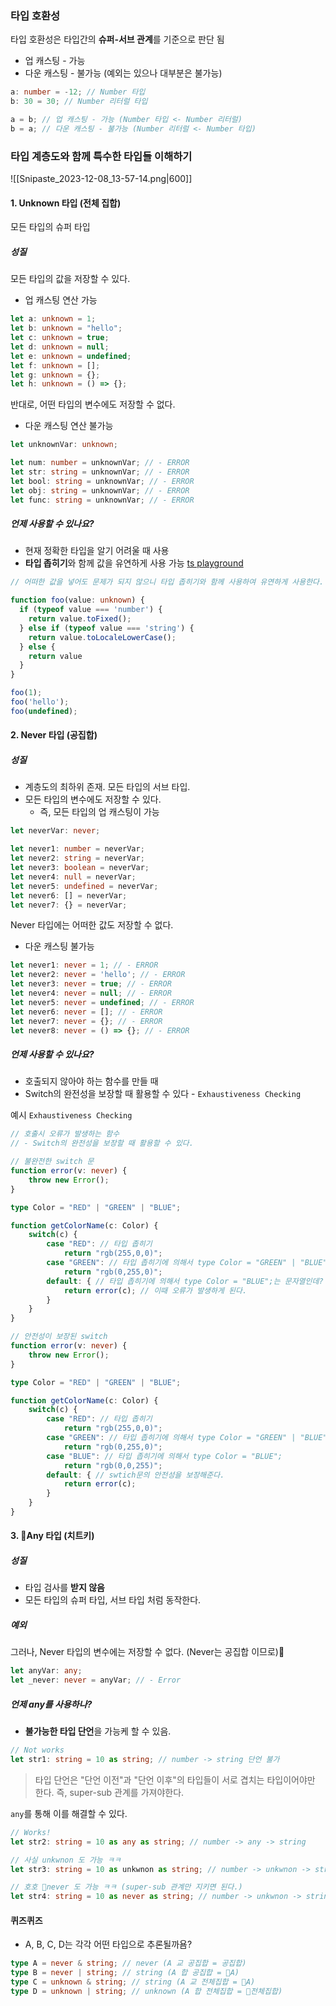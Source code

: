 ### 타입 호환성
타입 호환성은 타입간의 **슈퍼-서브 관계**를 기준으로 판단 됨

* 업 캐스팅 - 가능
* 다운 캐스팅 - 불가능 (예외는 있으나 대부분은 불가능)

```ts
a: number = -12; // Number 타입
b: 30 = 30; // Number 리터럴 타입

a = b; // 업 캐스팅 - 가능 (Number 타입 <- Number 리터럴)
b = a; // 다운 캐스팅 - 불가능 (Number 리터럴 <- Number 타입)
```

### 타입 계층도와 함께 특수한 타입들 이해하기
![[Snipaste_2023-12-08_13-57-14.png|600]]

#### 1. Unknown 타입 (전체 집합)
모든 타입의 슈퍼 타입
##### 성질
모든 타입의 값을 저장할 수 있다.
* 업 캐스팅 연산 가능
```ts
let a: unknown = 1;
let b: unknown = "hello";
let c: unknown = true;
let d: unknown = null;
let e: unknown = undefined;
let f: unknown = [];
let g: unknown = {};
let h: unknown = () => {};
```

반대로, 어떤 타입의 변수에도 저장할 수 없다.
* 다운 캐스팅 연산 불가능
```ts
let unknownVar: unknown;

let num: number = unknownVar; // - ERROR
let str: string = unknownVar; // - ERROR
let bool: string = unknownVar; // - ERROR
let obj: string = unknownVar; // - ERROR
let func: string = unknownVar; // - ERROR
```

##### 언제 사용할 수 있나요?
* 현재 정확한 타입을 알기 어려울 때 사용 
* **타입 좁히기**와 함께 값을 유연하게 사용 가능 [ts playground](https://www.typescriptlang.org/ko/play?#code/GYVwdgxgLglg9mABMOcAUA3AhgGxAUwC5FwBrMOAdzAEpEBvAKEURmETSgE8AHfOdtjz5EAXnGIA5GBABbAEb4ATpLpMWLJfigglSIQQB0UOADEYAD3wATNDQDczRAF9E+HAGcRbDtz4DEAxFxUSkPKCUYMABzVQYnTW1dfVwjEwAZOAhcfEzKZQBhLC87RxZXdy94jUQtHT1A1PwnZ0ZWxhR0AEYHDtQ0SQALdxw4VUdOtHBrfGAomxogA)
```ts
// 어떠한 값을 넣어도 문제가 되지 않으니 타입 좁히기와 함께 사용하여 유연하게 사용한다.

function foo(value: unknown) {
  if (typeof value === 'number') {
    return value.toFixed();
  } else if (typeof value === 'string') {
    return value.toLocaleLowerCase();
  } else {
    return value
  }
}

foo(1);
foo('hello');
foo(undefined);
```

#### 2. Never 타입 (공집합)
##### 성질
* 계층도의 최하위 존재. 모든 타입의 서브 타입.
* 모든 타입의 변수에도 저장할 수 있다.
	* 즉, 모든 타입의 업 캐스팅이 가능
```ts
let neverVar: never;

let never1: number = neverVar;
let never2: string = neverVar;
let never3: boolean = neverVar;
let never4: null = neverVar;
let never5: undefined = neverVar;
let never6: [] = neverVar;
let never7: {} = neverVar;
```

Never 타입에는 어떠한 값도 저장할 수 없다. 
* 다운 캐스팅 불가능
```ts
let never1: never = 1; // - ERROR
let never2: never = 'hello'; // - ERROR
let never3: never = true; // - ERROR
let never4: never = null; // - ERROR
let never5: never = undefined; // - ERROR
let never6: never = []; // - ERROR
let never7: never = {}; // - ERROR
let never8: never = () => {}; // - ERROR
```

##### 언제 사용할 수 있나요?
* 호출되지 않아야 하는 함수를 만들 때 
* Switch의 완전성을 보장할 때 활용할 수 있다 - `Exhaustiveness Checking`

예시 `Exhaustiveness Checking`
```ts
// 호출시 오류가 발생하는 함수
// - Switch의 완전성을 보장할 때 활용할 수 있다.

// 불완전한 switch 문
function error(v: never) {
    throw new Error();
}

type Color = "RED" | "GREEN" | "BLUE";

function getColorName(c: Color) {
    switch(c) {
        case "RED": // 타입 좁히기
            return "rgb(255,0,0)";
        case "GREEN": // 타입 좁히기에 의해서 type Color = "GREEN" | "BLUE";
            return "rgb(0,255,0)";
        default: { // 타입 좁히기에 의해서 type Color = "BLUE";는 문자열인데? 
            return error(c); // 이때 오류가 발생하게 된다.
        }
    }
}
```

```ts
// 안전성이 보장된 switch
function error(v: never) {
    throw new Error();
}

type Color = "RED" | "GREEN" | "BLUE";

function getColorName(c: Color) {
    switch(c) {
        case "RED": // 타입 좁히기
            return "rgb(255,0,0)";
        case "GREEN": // 타입 좁히기에 의해서 type Color = "GREEN" | "BLUE";
            return "rgb(0,255,0)";
        case "BLUE": // 타입 좁히기에 의해서 type Color = "BLUE";
        	return "rgb(0,0,255)";
        default: { // swtich문의 안전성을 보장해준다.
            return error(c); 
        }
    }
}
```

#### 3. Any 타입 (치트키)
##### 성질
* 타입 검사를 **받지 않음**
* 모든 타입의 슈퍼 타입, 서브 타입 처럼 동작한다.

##### 예외
그러나, Never 타입의 변수에는 저장할 수 없다. (Never는 공집합 이므로)
```ts
let anyVar: any;
let _never: never = anyVar; // - Error
```


##### 언제 any를 사용하나?
* **불가능한 타입 단언**을 가능케 할 수 있음.
```ts
// Not works
let str1: string = 10 as string; // number -> string 단언 불가
```

> 타입 단언은 "단언 이전"과 "단언 이후"의 타입들이 서로 겹치는 타입이어야만 한다. 
> 즉, super-sub 관계를 가져야한다.

`any`를 통해 이를 해결할 수 있다.
```ts
// Works!
let str2: string = 10 as any as string; // number -> any -> string

// 사실 unkwnon 도 가능 ㅋㅋ
let str3: string = 10 as unkwnon as string; // number -> unkwnon -> string

// 호호 never 도 가능 ㅋㅋ (super-sub 관계만 지키면 된다.)
let str4: string = 10 as never as string; // number -> unkwnon -> string
```



#### 퀴즈퀴즈
* A, B, C, D는 각각 어떤 타입으로 추론될까욤?
```ts
type A = never & string; // never (A 교 공집합 = 공집합)
type B = never | string; // string (A 합 공집합 = A)
type C = unknown & string; // string (A 교 전체집합 = A)
type D = unknown | string; // unknown (A 합 전체집합 = 전체집합)
```

